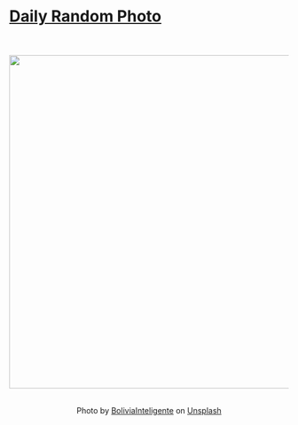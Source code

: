 # [Daily Random Photo](https://www.dailyrandomphoto.com/)

<div align="center">
  <br>
  <br>
  <a href="https://www.dailyrandomphoto.com/p/2023/2023-03-11/"><img src="https://images.unsplash.com/photo-1676676701269-65de47175adf?crop=entropy&cs=tinysrgb&fit=max&fm=jpg&ixid=Mnw3NzUwOHwwfDF8cmFuZG9tfHx8fHx8fHx8MTY3ODQ5NDYxNw&ixlib=rb-4.0.3&q=80&w=1080" width="600px"></a>
  <br>
  <br>
  <p class="has-text-grey">Photo by <a href="https://unsplash.com/@boliviainteligente?utm_source=Daily%20Random%20Photo&amp;utm_medium=referral" target="_blank" rel="noopener noreferrer">BoliviaInteligente</a> on <a href="https://unsplash.com/photos/iLthf3WHgCc?utm_source=Daily%20Random%20Photo&amp;utm_medium=referral" target="_blank" rel="noopener noreferrer">Unsplash</a></p>
</div>
